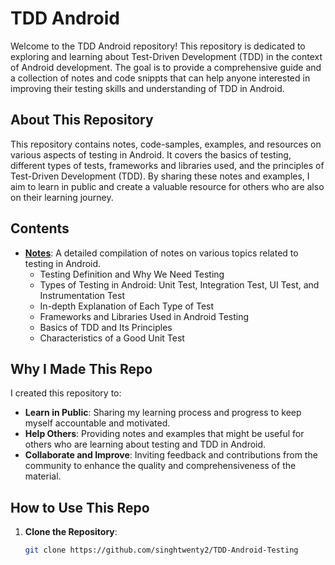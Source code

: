 # TDD Android

Welcome to the TDD Android repository! This repository is dedicated to exploring and learning about Test-Driven Development (TDD) in the context of Android development. The goal is to provide a comprehensive guide and a collection of notes and code snippts that can help anyone interested in improving their testing skills and understanding of TDD in Android.

## About This Repository

This repository contains notes, code-samples, examples, and resources on various aspects of testing in Android. It covers the basics of testing, different types of tests, frameworks and libraries used, and the principles of Test-Driven Development (TDD). By sharing these notes and examples, I aim to learn in public and create a valuable resource for others who are also on their learning journey.

## Contents

- **[Notes](Notes.md)**: A detailed compilation of notes on various topics related to testing in Android.
  - Testing Definition and Why We Need Testing
  - Types of Testing in Android: Unit Test, Integration Test, UI Test, and Instrumentation Test
  - In-depth Explanation of Each Type of Test
  - Frameworks and Libraries Used in Android Testing
  - Basics of TDD and Its Principles
  - Characteristics of a Good Unit Test

## Why I Made This Repo

I created this repository to:
- **Learn in Public**: Sharing my learning process and progress to keep myself accountable and motivated.
- **Help Others**: Providing notes and examples that might be useful for others who are learning about testing and TDD in Android.
- **Collaborate and Improve**: Inviting feedback and contributions from the community to enhance the quality and comprehensiveness of the material.

## How to Use This Repo

1. **Clone the Repository**:
   ```sh
   git clone https://github.com/singhtwenty2/TDD-Android-Testing
